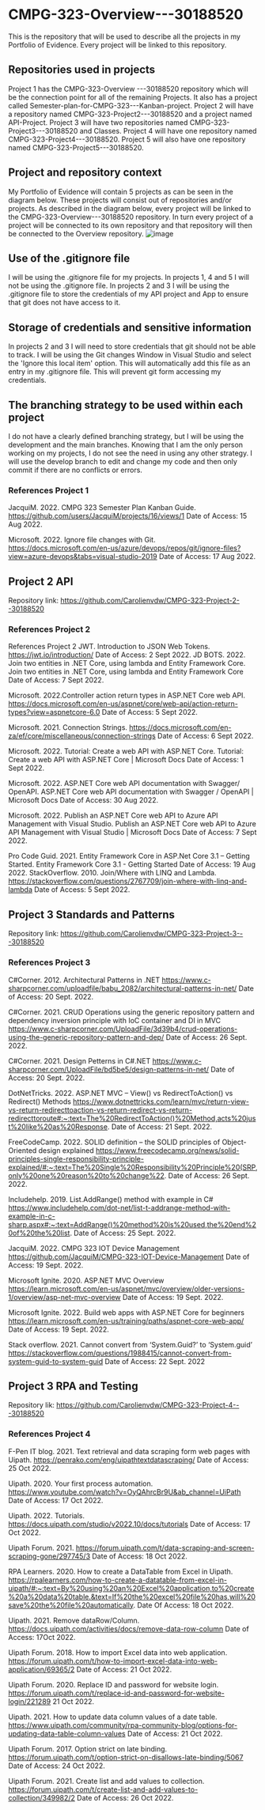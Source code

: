 # CMPG-323-Overview---30188520
This is the repository that will be used to describe all the projects in my Portfolio of Evidence. Every project will be linked to this repository. 

## Repositories used in projects
Project 1 has the CMPG-323-Overview ---30188520 repository which will be the connection point for all of the remaining Projects. It also has a project called Semester-plan-for-CMPG-323---Kanban-project.
Project 2 will have a repository named CMPG-323-Project2---30188520 and a project named API-Project.
Project 3 will have two repositories named CMPG-323-Project3---30188520 and Classes.
Project 4 will have one repository named CMPG-323-Project4---30188520.
Project 5 will  also have one repository named CMPG-323-Project5---30188520.

## Project and repository context
My Portfolio of Evidence will contain 5 projects as can be seen in the diagram below. These projects will consist out of repositories and/or projects. As described in the diagram below, every project will be linked to the CMPG-323-Overview---30188520 repository. In turn every project of a project will be connected to its own repository and that repository will then be connected to the Overview repository.
![image](https://user-images.githubusercontent.com/88189130/185105700-1f5b7778-629e-42b9-9830-b6b4ed39cc2c.png)

## Use of the .gitignore file
I will be using the .gitignore file for my projects. In projects 1, 4 and 5 I will not be using the .gitignore file. In projects 2 and 3 I will be using the .gitignore file to store the credentials of my API project and App to ensure that git does not have access to it.

## Storage of credentials and sensitive information
In projects 2 and 3 I will need to store credentials that git should not be able to track. I will be using the Git changes Window in Visual Studio and select the 'Ignore this local item' option. This will automatically add this file as an entry in my .gitignore file. This will prevent git form accessing my credentials.


## The branching strategy to be used within each project
I do not have a clearly defined branching strategy, but I will be using the development and the main branches. Knowing that I am the only person working on my projects, I do not see the need in using any other strategy. I will use the develop branch to edit and change my code and then only commit if there are no conflicts or errors.

### References Project 1
JacquiM. 2022. CMPG 323 Semester Plan Kanban Guide. https://github.com/users/JacquiM/projects/16/views/1 Date of Access: 15 Aug 2022.

Microsoft. 2022. Ignore file changes with Git. https://docs.microsoft.com/en-us/azure/devops/repos/git/ignore-files?view=azure-devops&tabs=visual-studio-2019 Date of Access: 17 Aug 2022.

## Project 2 API
Repository link: https://github.com/Carolienvdw/CMPG-323-Project-2--30188520 

### References Project 2
References Project 2
JWT. Introduction to JSON Web Tokens. https://jwt.io/introduction/ Date of Access: 2 Sept 2022.
JD BOTS. 2022. Join two entities in .NET Core, using lambda and Entity Framework Core. Join two entities in .NET Core, using lambda and Entity Framework Core Date of Access: 7 Sept 2022.

Microsoft. 2022.Controller action return types in ASP.NET Core web API. https://docs.microsoft.com/en-us/aspnet/core/web-api/action-return-types?view=aspnetcore-6.0 Date of Access: 5 Sept 2022.

Microsoft. 2021. Connection Strings. https://docs.microsoft.com/en-za/ef/core/miscellaneous/connection-strings Date of Access: 6 Sept 2022.

Microsoft. 2022. Tutorial: Create a web API with ASP.NET Core. Tutorial: Create a web API with ASP.NET Core | Microsoft Docs Date of Access: 1 Sept 2022.

Microsoft. 2022. ASP.NET Core web API documentation with Swagger/ OpenAPI.  ASP.NET Core web API documentation with Swagger / OpenAPI | Microsoft Docs Date of Access: 30 Aug 2022.

Microsoft. 2022. Publish an ASP.NET Core web API to Azure API Management with Visual Studio. Publish an ASP.NET Core web API to Azure API Management with Visual Studio | Microsoft Docs Date of Access: 7 Sept 2022.

Pro Code Guid. 2021. Entity Framework Core in ASP.Net Core 3.1 – Getting Started. Entity Framework Core 3.1 - Getting Started Date of Access: 19 Aug 2022.
StackOverflow. 2010. Join/Where with LINQ and Lambda.  https://stackoverflow.com/questions/2767709/join-where-with-linq-and-lambda Date of Access: 5 Sept 2022.


## Project 3 Standards and Patterns
Repository link: https://github.com/Carolienvdw/CMPG-323-Project-3---30188520

### References Project 3
C#Corner. 2012. Architectural Patterns in .NET https://www.c-sharpcorner.com/uploadfile/babu_2082/architectural-patterns-in-net/ Date of Access: 20 Sept. 2022.

C#Corner. 2021. CRUD Operations using the generic repository pattern and dependency inversion principle with IoC container and DI in MVC  https://www.c-sharpcorner.com/UploadFile/3d39b4/crud-operations-using-the-generic-repository-pattern-and-dep/ Date of Access: 26 Sept. 2022.

C#Corner. 2021. Design Petterns in C#.NET https://www.c-sharpcorner.com/UploadFile/bd5be5/design-patterns-in-net/ Date of Access: 20 Sept. 2022.

DotNetTricks. 2022. ASP.NET MVC – View() vs RedirectToAction() vs Redirect() Methods https://www.dotnettricks.com/learn/mvc/return-view-vs-return-redirecttoaction-vs-return-redirect-vs-return-redirecttoroute#:~:text=The%20RedirectToAction()%20Method,acts%20just%20like%20as%20Response. Date of Access: 21 Sept. 2022.

FreeCodeCamp. 2022. SOLID definition – the SOLID principles of Object-Oriented design explained https://www.freecodecamp.org/news/solid-principles-single-responsibility-principle-explained/#:~:text=The%20Single%20Responsibility%20Principle%20(SRP,only%20one%20reason%20to%20change%22. Date of Access: 26 Sept. 2022.

Includehelp. 2019. List<T>.AddRange() method with example in C# https://www.includehelp.com/dot-net/list-t-addrange-method-with-example-in-c-sharp.aspx#:~:text=AddRange()%20method%20is%20used,the%20end%20of%20the%20list. Date of Access: 25 Sept. 2022.

JacquiM. 2022. CMPG 323 IOT Device Management https://github.com/JacquiM/CMPG-323-IOT-Device-Management Date of Access: 19 Sept. 2022.

Microsoft Ignite. 2020. ASP.NET MVC Overview https://learn.microsoft.com/en-us/aspnet/mvc/overview/older-versions-1/overview/asp-net-mvc-overview Date of Access: 19 Sept. 2022.

Microsoft Ignite. 2022. Build web apps with ASP.NET Core for beginners https://learn.microsoft.com/en-us/training/paths/aspnet-core-web-app/ Date of Access: 19 Sept. 2022.

Stack overflow. 2021. Cannot convert from ‘System.Guid?’ to ‘System.guid’  https://stackoverflow.com/questions/1988415/cannot-convert-from-system-guid-to-system-guid Date of Access: 22 Sept. 2022

## Project 3 RPA and Testing
Repository lik: https://github.com/Carolienvdw/CMPG-323-Project-4---30188520 

### References Project 4
F-Pen IT blog. 2021. Text retrieval and data scraping form web pages with Uipath. https://penrako.com/eng/uipathtextdatascraping/ Date of Access: 25 Oct 2022.

Uipath. 2020. Your first process automation. https://www.youtube.com/watch?v=OyQAhrcBr9U&ab_channel=UiPath Date of Access: 17 Oct 2022.

Uipath. 2022. Tutorials. https://docs.uipath.com/studio/v2022.10/docs/tutorials Date of Access: 17 Oct 2022.

Uipath Forum. 2021. https://forum.uipath.com/t/data-scraping-and-screen-scraping-gone/297745/3 Date of Access: 18 Oct 2022.

RPA Learners. 2020. How to create a DataTable from Excel in Uipath. https://rpalearners.com/how-to-create-a-datatable-from-excel-in-uipath/#:~:text=By%20using%20an%20Excel%20application,to%20create%20a%20data%20table.&text=If%20the%20excel%20file%20has,will%20save%20the%20file%20automatically.  Date Of Access: 18 Oct 2022.

Uipath. 2021. Remove dataRow/Column. https://docs.uipath.com/activities/docs/remove-data-row-column Date of Access: 17Oct 2022.

Uipath Forum. 2018. How to import Excel data into web application. https://forum.uipath.com/t/how-to-import-excel-data-into-web-application/69365/2 Date of Access: 21 Oct 2022.

Uipath Forum. 2020. Replace ID and password for website login. https://forum.uipath.com/t/replace-id-and-password-for-website-login/221289  21 Oct 2022.

Uipath. 2021. How to update data column values of a date table. https://www.uipath.com/community/rpa-community-blog/options-for-updating-data-table-column-values Date of Access: 21 Oct 2022.

Uipath Forum. 2017. Option strict on late binding. https://forum.uipath.com/t/option-strict-on-disallows-late-binding/5067 Date of Access: 24 Oct 2022.

Uipath Forum. 2021. Create list and add values to collection. https://forum.uipath.com/t/create-list-and-add-values-to-collection/349982/2 Date of Access: 26 Oct 2022.

